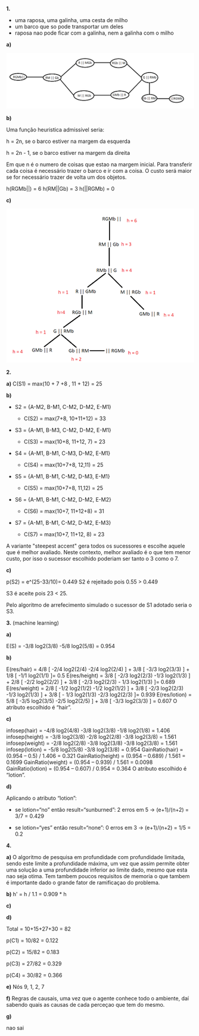 **1.**
* uma raposa, uma galinha, uma cesta de milho
* um barco que so pode transportar um deles
* raposa nao pode ficar com a galinha, nem a galinha com o milho

**a)**

![statespace](./img/1a_2018_R.png)


**b)**

Uma função heuristica admissivel seria:

h = 2n, se o barco estiver na margem da esquerda

h = 2n - 1, se o barco estiver na margem da direita

Em que n é o numero de coisas que estao na margem inicial. Para transferir cada coisa é necessário trazer o barco e ir com a coisa. O custo será maior se for necessário trazer de volta um dos objetos.

h(RGMb||) = 6   h(RM||Gb) = 3  h(||RGMb) = 0

**c)**

![tree](./img/1c_2018_ER.png)


**2.**


**a)** C(S1) = max(10 + 7 +8 , 11 + 12) = 25

**b)** 

*  S2 = {A-M2, B-M1, C-M2, D-M2, E-M1}
    - C(S2) = max(7+8, 10+11+12) = 33

*  S3 = {A-M1, B-M3, C-M2, D-M2, E-M1}
    - C(S3) = max(10+8, 11+12, 7) = 23

*  S4 = {A-M1, B-M1, C-M3, D-M2, E-M1}
    - C(S4) = max(10+7+8, 12,11) = 25

*  S5 = {A-M1, B-M1, C-M2, D-M3, E-M1}
    - C(S5) = max(10+7+8, 11,12) = 25

*  S6 = {A-M1, B-M1, C-M2, D-M2, E-M2}
    - C(S6) = max(10+7, 11+12+8) = 31

*  S7 = {A-M1, B-M1, C-M2, D-M2, E-M3}
    - C(S7) = max(10+7, 11+12, 8) = 23

A variante "steepest accent" gera todos os sucessores e escolhe aquele que é melhor avaliado. Neste contexto, melhor avaliado é o que tem menor custo, por isso o sucessor escolhido poderiam ser tanto o 3 como o 7.

**c)**

p(S2) = e^(25-33/10)= 0.449
 S2 é rejeitado pois 0.55 > 0.449

S3 é aceite pois 23 < 25.

Pelo algoritmo de arrefecimento simulado o sucessor de S1 adotado seria o S3.

**3.** (machine learning)

**a)**

E(S) = -3/8 log2(3/8) -5/8 log2(5/8) = 0.954 

**b)**

E(res/hair) = 4/8 [ -2/4 log2(2/4) -2/4 log2(2/4) ] + 3/8 [ -3/3 log2(3/3) ] + 1/8 [ -1/1 log2(1/1) ]=
0.5
E(res/height) = 3/8 [ -2/3 log2(2/3) -1/3 log2(1/3) ] + 2/8 [ -2/2 log2(2/2) ] + 3/8 [ -2/3 log2(2/3) -
1/3 log2(1/3) ]= 0.689
E(res/weight) = 2/8 [ -1/2 log2(1/2) -1/2 log2(1/2) ] + 3/8 [ -2/3 log2(2/3) -1/3 log2(1/3) ] + 3/8 [ -
1/3 log2(1/3) -2/3 log2(2/3) ]= 0.939
E(res/lotion) = 5/8 [ -3/5 log2(3/5) -2/5 log2(2/5) ] + 3/8 [ -3/3 log2(3/3) ] = 0.607
O atributo escolhido é “hair”. 


**c)**

infosep(hair) = -4/8 log2(4/8) -3/8 log2(3/8) -1/8 log2(1/8) = 1.406
infosep(height) = -3/8 log2(3/8) -2/8 log2(2/8) -3/8 log2(3/8) = 1.561
infosep(weight) = -2/8 log2(2/8) -3/8 log2(3/8) -3/8 log2(3/8) = 1.561
infosep(lotion) = -5/8 log2(5/8) -3/8 log2(3/8) = 0.954
GainRatio(hair) = (0.954 – 0.5) / 1.406 = 0.321
GainRatio(height) = (0.954 – 0.689) / 1.561 = 0.1699
GainRatio(weight) = (0.954 – 0.939) / 1.561 = 0.0098
GainRatio(lotion) = (0.954 – 0.607) / 0.954 = 0.364
O atributo escolhido é “lotion”. 


**d)**

Aplicando o atributo “lotion”:

- se lotion=“no” então result=“sunburned”: 2 erros em 5 → (e+1)/(n+2) = 3/7 = 0.429

- se lotion=“yes” então result=“none”: 0 erros em 3 → (e+1)/(n+2) = 1/5 = 0.2 


**4.**

**a)** O algoritmo de pesquisa em profundidade com profundidade limitada, sendo este limite a profundidade máxima, um vez que assim permite obter uma solução a uma profundidade inferior ao limite dado, mesmo que esta nao seja otima. Tem tambem poucos requisitos de memoria o que tambem é importante dado o grande fator de ramificaçao do problema.

**b)** h' = h / 1.1 = 0.909 * h 

**c)**

**d)**

Total = 10+15+27+30 = 82

p(C1) = 10/82 = 0.122

p(C2) = 15/82 = 0.183

p(C3) = 27/82 = 0.329

p(C4) = 30/82 = 0.366

**e)** Nós 9, 1, 2, 7

**f)** Regras de causais, uma vez que o agente conhece todo o ambiente, daí sabendo quais as causas de cada perceçao que tem do mesmo.

**g)**

nao sai
